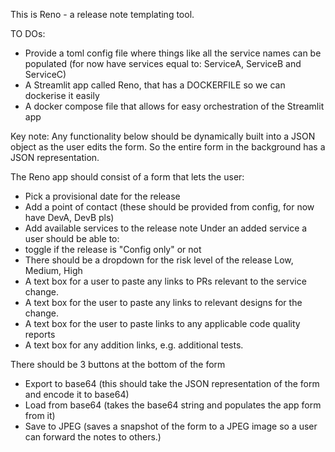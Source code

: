 This is Reno - a release note templating tool.

TO DOs:
- Provide a toml config file where things like all the service names
can be populated (for now have services equal to: ServiceA, ServiceB and ServiceC)
- A Streamlit app called Reno, that has a DOCKERFILE so we can dockerise it easily
- A docker compose file that allows for easy orchestration of the Streamlit app

Key note:
Any functionality below should be dynamically built into a JSON object as the 
user edits the form. So the entire form in the background has a JSON representation.

The Reno app should consist of a form that lets the user:
- Pick a provisional date for the release
- Add a point of contact (these should be provided from config, for now have DevA, DevB pls)
- Add available services to the release note
Under an added service a user should be able to:
- toggle if the release is "Config only" or not
- There should be a dropdown for the risk level of the release Low, Medium, High
- A text box for a user to paste any links to PRs relevant to the service change.
- A text box for the user to paste any links to relevant designs for the change.
- A text box for the user to paste links to any applicable code quality reports
- A text box for any addition links, e.g. additional tests.

There should be 3 buttons at the bottom of the form
- Export to base64 (this should take the JSON representation of the form and encode it to base64)
- Load from base64 (takes the base64 string and populates the app form from it)
- Save to JPEG (saves a snapshot of the form to a JPEG image so a user can forward the notes to others.)